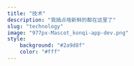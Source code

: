 ```yaml
---
title: "技术"
description: "我搞点啥新鲜的都在这里了"
slug: "technology"
image: "977px-Mascot_konqi-app-dev.png"
style:
    background: "#2a9d8f"
    color: "#fff"
---
```

